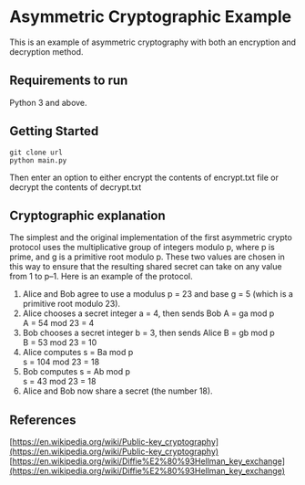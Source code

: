 # Asymmetric Cryptographic Example
This is an example of asymmetric cryptography with both an encryption and decryption method.

## Requirements to run
Python 3 and above.

## Getting Started
```
git clone url
python main.py
```
Then enter an option to either encrypt the contents of encrypt.txt file or decrypt the contents of decrypt.txt

## Cryptographic explanation
The simplest and the original implementation of the first asymmetric crypto protocol uses the multiplicative group of integers modulo p, where p is prime, and g is a primitive root modulo p. These two values are chosen in this way to ensure that the resulting shared secret can take on any value from 1 to p–1. Here is an example of the protocol.

1. Alice and Bob agree to use a modulus p = 23 and base g = 5 (which is a primitive root modulo 23).
2. Alice chooses a secret integer a = 4, then sends Bob A = ga mod p  
A = 54 mod 23 = 4
3. Bob chooses a secret integer b = 3, then sends Alice B = gb mod p  
B = 53 mod 23 = 10
4. Alice computes s = Ba mod p  
s = 104 mod 23 = 18
5. Bob computes s = Ab mod p  
s = 43 mod 23 = 18
6. Alice and Bob now share a secret (the number 18).  

## References
[https://en.wikipedia.org/wiki/Public-key_cryptography](https://en.wikipedia.org/wiki/Public-key_cryptography)
[https://en.wikipedia.org/wiki/Diffie%E2%80%93Hellman_key_exchange](https://en.wikipedia.org/wiki/Diffie%E2%80%93Hellman_key_exchange)
